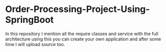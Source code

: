 # Order-Processing-Project-Using-SpringBoot
In this repository I mention all the require classes and service with the full architecture using this you can create your own application and after some time I will upload source too.
